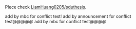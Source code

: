Plece check [LiamHuang0205/sduthesis][current].

[current]: https://github.com/LiamHuang0205/sduthesis
add by mbc for conflict test!
add by announcement for conflict test@@@@@
add by mbc for conflict test@@@@
